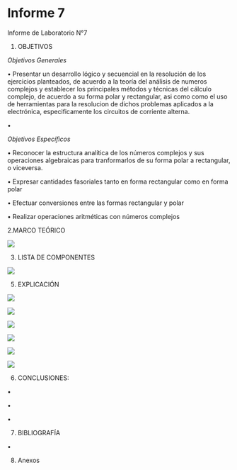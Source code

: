 # Informe 7
Informe de Laboratorio N°7

1. OBJETIVOS

_Objetivos Generales_

•  Presentar un desarrollo lógico y secuencial en la resolución de los ejercicios planteados, de acuerdo a la teoría del análisis de numeros complejos y establecer los principales métodos y técnicas del cálculo complejo, de acuerdo a su forma polar y rectangular, asi como  como el uso de herramientas para la resolucion de dichos problemas aplicados a la electrónica, especificamente los circuitos de corriente alterna.   

• 


_Objetivos Específicos_

• Reconocer la estructura analítica de los números complejos y sus operaciones algebraicas para tranformarlos de su forma polar a rectangular, o viceversa.

• Expresar cantidades fasoriales tanto en forma rectangular como en forma polar

• Efectuar conversiones entre las formas rectangular y polar

• Realizar operaciones aritméticas con números complejos

2.MARCO TEÓRICO

![](img/marco.jpg)

3. LISTA DE COMPONENTES

![](img/componentes.jpg)

5. EXPLICACIÓN 

![](https://github.com/andressanttos/Informe-7-/blob/main/img/1.png)

![](https://github.com/andressanttos/Informe-7-/blob/main/img/2.png)

![](https://github.com/andressanttos/Informe-7-/blob/main/img/3.png)

![](https://github.com/andressanttos/Informe-7-/blob/main/img/4.png)

![](https://github.com/andressanttos/Informe-7-/blob/main/img/5.png)

![](https://github.com/andressanttos/Informe-7-/blob/main/img/6.png)


6. CONCLUSIONES:

•	

• 

• 

 
7. BIBLIOGRAFÍA

• 

8. Anexos






